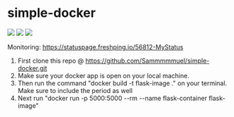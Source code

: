 # simple-docker
<p>
<img src="https://img.shields.io/github/issues/Sammmmmuel/simple-docker">
<img src="https://img.shields.io/website?down_color=red&down_message=down&up_color=green&up_message=up&url=http%3A%2F%2Fsimple-flask.dev.merissa.tech%2F">
<img src="https://img.shields.io/docker/image-size/meklitc/simple-flask/latest">
</p>

Monitoring: https://statuspage.freshping.io/56812-MyStatus

1. First clone this repo @ https://github.com/Sammmmmuel/simple-docker.git
2. Make sure your docker app is open on your local machine. 
3. Then run the command "docker build -t flask-image ." on your terminal. Make sure to include the period as well
4. Next run "docker run -p 5000:5000 --rm --name flask-container flask-image" 

